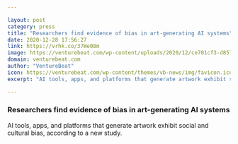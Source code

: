 ```yaml
---

layout: post
category: press
title: "Researchers find evidence of bias in art-generating AI systems"
date: 2020-12-28 17:56:27
link: https://vrhk.co/37We08m
image: https://venturebeat.com/wp-content/uploads/2020/12/ce701cf3-d857-4b1b-8075-f727d1aad8fc-e1609177599494.png?w=1200&strip=all
domain: venturebeat.com
author: "VentureBeat"
icon: https://venturebeat.com/wp-content/themes/vb-news/img/favicon.ico
excerpt: "AI tools, apps, and platforms that generate artwork exhibit social and cultural bias, according to a new study."

---
```


### Researchers find evidence of bias in art-generating AI systems

AI tools, apps, and platforms that generate artwork exhibit social and cultural bias, according to a new study.